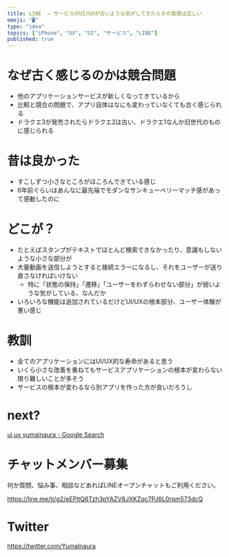 ```yaml
---
title: LINE  – サービスのUI/UXが古いような気がしてきたらその直感は正しい
emoji: "🖥"
type: "idea"
topics: ["iPhone", "UX", "UI", "サービス", "LINE"]
published: true
---
```


# なぜ古く感じるのかは競合問題

- 他のアプリケーションサービスが新しくなってきているから
- 比較と競合の問題で、アプリ自体はなにも変わっていなくても古く感じられる
- ドラクエ3が発売されたらドラクエ2は古い、ドラクエ1なんか旧世代のものに感じられる

# 昔は良かった

- すこしずつ小さなところがほころんできている感じ
- 6年前ぐらいはあんなに最先端でモダンなサンキューベリーマッチ感があって感動したのに


# どこが？

- たとえばスタンプがテキストでほとんど検索できなかったり、意識もしないような小さな部分が
- 大量動画を送信しようとすると接続エラーになるし、それをユーザーが送り直さなければいけない
  - 特に「状態の保持」「遷移」「ユーザーをわずらわせない部分」が弱いような気がしている、なんだか
- いろいろな機能は追加されているだけどUI/UXの根本部分、ユーザー体験が悪い感じ

# 教訓

- 全てのアプリケーションにはUI/UX的な寿命があると思う
- いくら小さな改善を重ねてもサービスアプリケーションの根本が変わらない限り難しいことが多そう
- サービスの根本が変わるなら別アプリを作った方が良いだろうし

# next?

[ui ux yumainaura - Google Search](https://www.google.co.jp/search?ei=wfT1W6HQAoT-8gXyxr2YBg&q=ui+ux+yumainaura&oq=ui+ux+yumainaura&gs_l=psy-ab.3...646.1824..1873...0.0..0.160.809.6j2......0....1..gws-wiz.......0j0i22i30j33i160.i4xRGzRsPLA)








<!-- Update From Qiita API -->

# チャットメンバー募集


何か質問、悩み事、相談などあればLINEオープンチャットもご利用ください。

https://line.me/ti/g2/eEPltQ6Tzh3pYAZV8JXKZqc7PJ6L0rpm573dcQ





# Twitter


https://twitter.com/YumaInaura


<!-- Update From Qiita API -->


